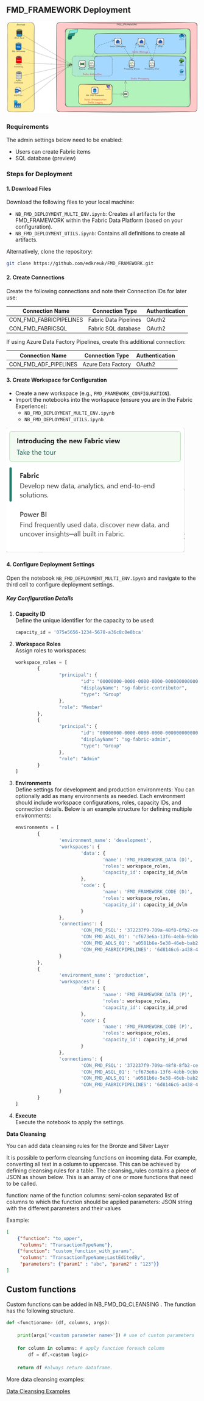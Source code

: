 
## FMD_FRAMEWORK Deployment
![FMD Overview](/Images/FMD_Overview.png)

### Requirements

The admin settings below need to be enabled:
- Users can create Fabric items
- SQL database (preview)

### Steps for Deployment

#### 1. Download Files

Download the following files to your local machine:
- `NB_FMD_DEPLOYMENT_MULTI_ENV.ipynb`: Creates all artifacts for the FMD_FRAMEWORK within the Fabric Data Platform (based on your configuration).
- `NB_FMD_DEPLOYMENT_UTILS.ipynb`: Contains all definitions to create all artifacts.

Alternatively, clone the repository:
```bash
git clone https://github.com/edkreuk/FMD_FRAMEWORK.git
```

#### 2. Create Connections

Create the following connections and note their Connection IDs for later use:

| **Connection Name**       | **Connection Type**       | **Authentication** |
|----------------------------|---------------------------|---------------------|
| CON_FMD_FABRICPIPELINES    | Fabric Data Pipelines     | OAuth2              |
| CON_FMD_FABRICSQL          | Fabric SQL database       | OAuth2              |

If using Azure Data Factory Pipelines, create this additional connection:

| **Connection Name**       | **Connection Type**       | **Authentication** |
|----------------------------|---------------------------|---------------------|
| CON_FMD_ADF_PIPELINES      | Azure Data Factory        | OAuth2              |

#### 3. Create Workspace for Configuration

- Create a new workspace (e.g., `FMD_FRAMEWORK_CONFIGURATION`).
- Import the notebooks into the workspace (ensure you are in the Fabric Experience):
	- `NB_FMD_DEPLOYMENT_MULTI_ENV.ipynb`
	- `NB_FMD_DEPLOYMENT_UTILS.ipynb`

![Fabric Experience](/Images/FMD_Fabric_Experience.png)

#### 4. Configure Deployment Settings

Open the notebook `NB_FMD_DEPLOYMENT_MULTI_ENV.ipynb` and navigate to the third cell to configure deployment settings.

##### Key Configuration Details

1. **Capacity ID**  
	 Define the unique identifier for the capacity to be used:
	 ```python
	 capacity_id = '075e5656-1234-5678-a36c8c0e8bca'
	 ```

2. **Workspace Roles**  
	 Assign roles to workspaces:
	 ```python
	 workspace_roles = [
			 {
					 "principal": {
							 "id": "00000000-0000-0000-0000-000000000000",
							 "displayName": "sg-fabric-contributor",
							 "type": "Group"
					 },
					 "role": "Member"
			 },
			 {
					 "principal": {
							 "id": "00000000-0000-0000-0000-000000000000",
							 "displayName": "sg-fabric-admin",
							 "type": "Group"
					 },
					 "role": "Admin"
			 }
	 ]
	 ```

3. **Environments**  
	 Define settings for development and production environments:
	 You can optionally add as many environments as needed. Each environment should include workspace configurations, roles, capacity IDs, and connection details. Below is an example structure for defining multiple environments:
	 
	 ```python
	 environments = [
			 {
					 'environment_name': 'development',
					 'workspaces': {
							 'data': {
									 'name': 'FMD_FRAMEWORK_DATA (D)',
									 'roles': workspace_roles,
									 'capacity_id': capacity_id_dvlm
							 },
							 'code': {
									 'name': 'FMD_FRAMEWORK_CODE (D)',
									 'roles': workspace_roles,
									 'capacity_id': capacity_id_dvlm
							 }
					 },
					 'connections': {
							 'CON_FMD_FSQL': '372237f9-709a-48f8-8fb2-ce06940c990e',
							 'CON_FMD_ASQL_01': 'cf673e6a-13f6-4ebb-9cbb-4ba4ab390818',
							 'CON_FMD_ADLS_01': 'a0581b6e-5e38-46eb-bab2-7f08e9a35c30',
							 'CON_FMD_FABRICPIPELINES': '6d8146c6-a438-47df-94e2-540c552eb6d7'
					 }
			 },
			 {
					 'environment_name': 'production',
					 'workspaces': {
							 'data': {
									 'name': 'FMD_FRAMEWORK_DATA (P)',
									 'roles': workspace_roles,
									 'capacity_id': capacity_id_prod
							 },
							 'code': {
									 'name': 'FMD_FRAMEWORK_CODE (P)',
									 'roles': workspace_roles,
									 'capacity_id': capacity_id_prod
							 }
					 },
					 'connections': {
							 'CON_FMD_FSQL': '372237f9-709a-48f8-8fb2-ce06940c990e',
							 'CON_FMD_ASQL_01': 'cf673e6a-13f6-4ebb-9cbb-4ba4ab390818',
							 'CON_FMD_ADLS_01': 'a0581b6e-5e38-46eb-bab2-7f08e9a35c30',
							 'CON_FMD_FABRICPIPELINES': '6d8146c6-a438-47df-94e2-540c552eb6d7'
					 }
			 }
	 ]
	 ```

4. **Execute**  
	 Execute the notebook to apply the settings.



**Data Cleansing**

You can add data cleansing rules for the Bronze and Silver Layer

It is possible to perform cleansing functions on incoming data. For example, converting all text in a column to uppercase. This can be achieved by defining cleansing rules for a table. The cleansing_rules contains a piece of JSON as shown below. This is an array of one or more functions that need to be called.

function: name of the function
columns: semi-colon separated list of columns to which the function should be applied
parameters: JSON string with the different parameters and their values

Example:
```json
[
	{"function": "to_upper",
	 "columns": "TransactionTypeName"}, 
	{"function": "custom_function_with_params",
	 "columns": "TransactionTypeName;LastEditedBy",
	 "parameters": {"param1" : "abc", "param2" : "123"}}
]
```

## Custom functions

Custom functions can be added in NB_FMD_DQ_CLEANSING . The function has the following structure.


```python
def <functioname> (df, columns, args):

	print(args['<custom parameter name>']) # use of custom parameters

	for column in columns: # apply function foreach column
		df = df.<custom logic>

	return df #always return dataframe.
```

More data cleansing examples:

[Data Cleansing Examples][fmdDataCleansingExamplesLink]

[fmdDataCleansingExamplesLink]: /FMD_DATA_CLEANSING.MD